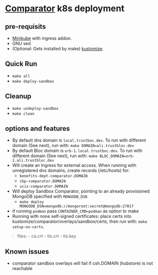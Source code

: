 # [Comparator](https://github.com/trustbloc/edge-service/blob/f48851fa0210c74fcf3a4c7569ac8eaded1794f8/cmd/comparator-rest/README.md) k8s deployment #


## pre-requisits
* [Minikube](https://minikube.sigs.k8s.io/docs/start/) with ingress addon.
* GNU sed
* (Optional: Gets installed by make) [kustomize](https://kubectl.docs.kubernetes.io/installation/kustomize/).

## Quick Run
* `make all`
* `make deploy-sandbox`

## Cleanup
* `make undeploy-sandbox`
* `make clean`

## options and features
* By default dns domain is `local.trustboc.dev`. To run with different domain (See next), run with: `make DOMAIN=ali.trustbloc.dev`
* By default Bloc domain is `orb-1.local.trustboc.dev`. To run with different domain (See next), run with: `make BLOC_DOMAIN=orb-1.ali.trustbloc.dev`
* Will create an Ingress for external access. When running with unregistered dns domains, create records (/etc/hosts) for:
	- `benefits-dept-comparator.DOMAIN`
	- `cbp-comparator.DOMAIN`
	- `ucis-comparator.DOMAIN`
* Will deploy Sandbox Comparator, pointing to an already provisioned MongoDB specified with `MONGODB_DSN`
	- `make deploy MONGODB_DSN=mongodb://mongoroot:secret@mongodb:27017`
* if running `podman` pass `CONTAINER_CMD=podman` as option to make
* Running with none self-signed certificates: place certs into kustomize/comparator/overlays/sandbox/certs, then run with: `make setup-no-certs`.
>files:
	- ca.crt
	- tls.crt
	- tls.key

## Known issues
* comparator sandbox overlays will fail if csh.DOMAIN (hubstore)
is not reachable
